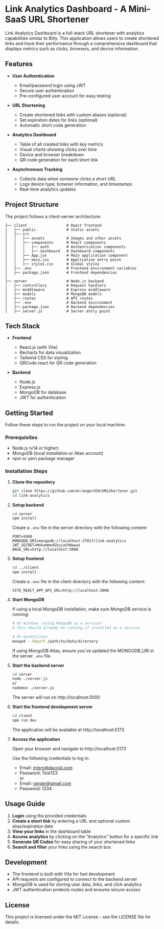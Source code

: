 # Link Analytics Dashboard - A Mini-SaaS URL Shortener

Link Analytics Dashboard is a full-stack URL shortener with analytics capabilities similar to Bitly. This application allows users to create shortened links and track their performance through a comprehensive dashboard that displays metrics such as clicks, browsers, and device information.

## Features

- **User Authentication**
  - Email/password login using JWT
  - Secure user authentication
  - Pre-configured user account for easy testing

- **URL Shortening**
  - Create shortened links with custom aliases (optional)
  - Set expiration dates for links (optional)
  - Automatic short code generation

- **Analytics Dashboard**
  - Table of all created links with key metrics
  - Visual charts showing clicks over time
  - Device and browser breakdown
  - QR code generation for each short link

- **Asynchronous Tracking**
  - Collects data when someone clicks a short URL
  - Logs device type, browser information, and timestamps
  - Real-time analytics updates

## Project Structure

The project follows a client-server architecture:

```
├── client                  # React frontend
│   ├── public              # Static assets
│   ├── src
│   │   ├── assets          # Images and other assets
│   │   ├── components      # React components
│   │   │   ├── auth        # Authentication components
│   │   │   ├── dashboard   # Dashboard components
│   │   ├── App.jsx         # Main application component
│   │   ├── main.jsx        # Application entry point
│   │   ├── styles.css      # Global styles
│   ├── .env                # Frontend environment variables
│   ├── package.json        # Frontend dependencies
│
├── server                  # Node.js backend
│   ├── controllers         # Request handlers
│   ├── middleware          # Express middleware
│   ├── models              # MongoDB models
│   ├── routes              # API routes
│   ├── .env                # Backend environment 
│   ├── package.json        # Backend dependencies
│   ├── server.js           # Server entry point
```

## Tech Stack

- **Frontend**
  - React.js (with Vite)
  - Recharts for data visualization
  - Tailwind CSS for styling
  - QRCode.react for QR code generation

- **Backend**
  - Node.js
  - Express.js
  - MongoDB for database
  - JWT for authentication

## Getting Started

Follow these steps to run the project on your local machine:

### Prerequisites

- Node.js (v14 or higher)
- MongoDB (local installation or Atlas account)
- npm or yarn package manager

### Installation Steps

1. **Clone the repository**

   ```bash
   git clone https://github.com/mrranger939/URLShortener.git
   cd link-analytics
   ```

2. **Setup backend**

   ```bash
   cd server
   npm install
   ```

   Create a `.env` file in the server directory with the following content:

   ```
   PORT=5000
   MONGODB_URI=mongodb://localhost:27017/link-analytics
   JWT_SECRET=MohammedShujathNawaz
   BASE_URL=http://localhost:5000
   ```

3. **Setup frontend**

   ```bash
   cd ../client
   npm install
   ```

   Create a `.env` file in the client directory with the following content:

   ```
   VITE_REACT_APP_API_URL=http://localhost:5000
   ```

4. **Start MongoDB**

   If using a local MongoDB installation, make sure MongoDB service is running:

   ```bash
   # On Windows (using MongoDB as a service)
   # This should already be running if installed as a service

   # On macOS/Linux
   mongod --dbpath /path/to/data/directory
   ```

   If using MongoDB Atlas, ensure you've updated the MONGODB_URI in the server `.env` file.

5. **Start the backend server**

   ```bash
   cd server
   node ./server.js
   or
   nodemon ./server.js
   ```

   The server will run on http://localhost:5000

6. **Start the frontend development server**

   ```bash
   cd client
   npm run dev
   ```

   The application will be available at http://localhost:5173

7. **Access the application**

   Open your browser and navigate to http://localhost:5173

   Use the following credentials to log in:
   - Email: intern@dacoid.com
   - Password: Test123  
   or
   - Email: ranger@gmail.com
   - Password: 1234  

## Usage Guide

1. **Login** using the provided credentials
2. **Create a short link** by entering a URL and optional custom alias/expiration date
3. **View your links** in the dashboard table
4. **Access analytics** by clicking on the "Analytics" button for a specific link
5. **Generate QR Codes** for easy sharing of your shortened links
6. **Search and filter** your links using the search box

## Development

- The frontend is built with Vite for fast development
- API requests are configured to connect to the backend server
- MongoDB is used for storing user data, links, and click analytics
- JWT authentication protects routes and ensures secure access

## License

This project is licensed under the MIT License - see the LICENSE file for details.